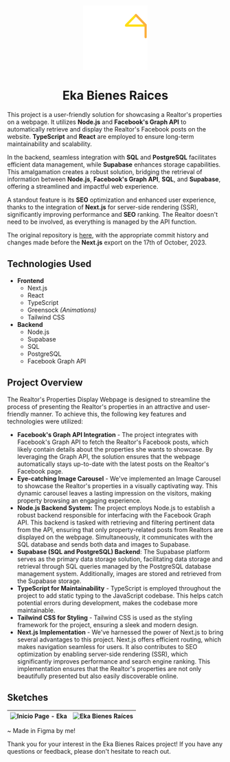 <p align="center">
  <img width="150" height="150" src="public/eka-logo-single-white.png" alt="Logo">
</p>

<h1 align="center"><b>Eka Bienes Raices</b></h1>

This project is a user-friendly solution for showcasing a Realtor's properties on a webpage. It utilizes <b>Node.js</b> and <b>Facebook's Graph API</b> to automatically retrieve and display the Realtor's Facebook posts on the website. <b>TypeScript</b> and <b>React</b> are employed to ensure long-term maintainability and scalability. 

In the backend, seamless integration with <b>SQL</b> and <b>PostgreSQL</b> facilitates efficient data management, while <b>Supabase</b> enhances storage capabilities. This amalgamation creates a robust solution, bridging the retrieval of information between <b>Node.js</b>, <b>Facebook's Graph API</b>, <b>SQL</b>, and <b>Supabase</b>, offering a streamlined and impactful web experience.

A standout feature is its <b>SEO</b> optimization and enhanced user experience, thanks to the integration of <b>Next.js</b> for server-side rendering (SSR), significantly improving performance and <b>SEO</b> ranking. The Realtor doesn't need to be involved, as everything is managed by the API function.

The original repository is <a href="https://github.com/fred-gutierrez/eka-facebook-api">here</a>, with the appropriate commit history and changes made before the <b>Next.js</b> export on the 17th of October, 2023.

## Technologies Used
- **Frontend**
  - Next.js
  - React
  - TypeScript
  - Greensock *(Animations)*
  - Tailwind CSS
- **Backend**
  - Node.js
  - Supabase
  - SQL
  - PostgreSQL
  - Facebook Graph API

## Project Overview
<p>The Realtor's Properties Display Webpage is designed to streamline the process of presenting the Realtor's properties in an attractive and user-friendly manner. To achieve this, the following key features and technologies were utilized:

- **Facebook's Graph API Integration** - The project integrates with Facebook's Graph API to fetch the Realtor's Facebook posts, which likely contain details about the properties she wants to showcase. By leveraging the Graph API, the solution ensures that the webpage automatically stays up-to-date with the latest posts on the Realtor's Facebook page.
- **Eye-catching Image Carousel** - We've implemented an Image Carousel to showcase the Realtor's properties in a visually captivating way. This dynamic carousel leaves a lasting impression on the visitors, making property browsing an engaging experience.
- **Node.js Backend System:** The project employs Node.js to establish a robust backend responsible for interfacing with the Facebook Graph API. This backend is tasked with retrieving and filtering pertinent data from the API, ensuring that only property-related posts from Realtors are displayed on the webpage. Simultaneously, it communicates with the SQL database and sends both data and images to Supabase.
- **Supabase (SQL and PostgreSQL) Backend**: The Supabase platform serves as the primary data storage solution, facilitating data storage and retrieval through SQL queries managed by the PostgreSQL database management system. Additionally, images are stored and retrieved from the Supabase storage.
- **TypeScript for Maintainability** - TypeScript is employed throughout the project to add static typing to the JavaScript codebase. This helps catch potential errors during development, makes the codebase more maintainable.
- **Tailwind CSS for Styling** - Tailwind CSS is used as the styling framework for the project, ensuring a sleek and modern design.
- **Next.js Implementation** - We've harnessed the power of Next.js to bring several advantages to this project. Next.js offers efficient routing, which makes navigation seamless for users. It also contributes to SEO optimization by enabling server-side rendering (SSR), which significantly improves performance and search engine ranking. This implementation ensures that the Realtor's properties are not only beautifully presented but also easily discoverable online.

## Sketches

| ![Inicio Page - Eka](https://github.com/fred-gutierrez/Eka-Facebook-API/assets/81400463/fb16307c-eac9-4d86-a518-8e3be5b2ede5)  |    ![Eka Bienes Raíces](https://github.com/fred-gutierrez/Eka-Facebook-API/assets/81400463/b241e4c1-5f26-4f02-9c0c-a1e50037593b) |
|---|---|

~ Made in Figma by me!

Thank you for your interest in the Eka Bienes Raices project! If you have any questions or feedback, please don't hesitate to reach out.
